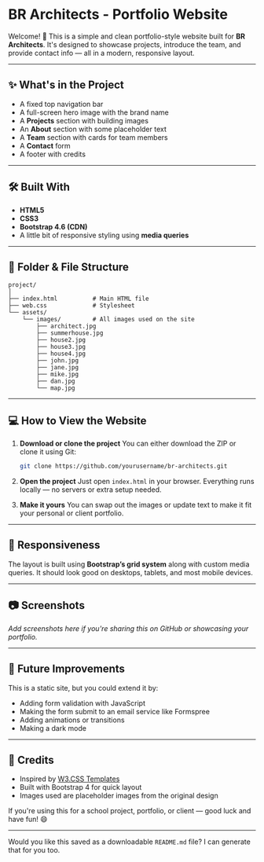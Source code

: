 # BR Architects - Portfolio Website

Welcome! 👋
This is a simple and clean portfolio-style website built for **BR Architects**. It's designed to showcase projects, introduce the team, and provide contact info — all in a modern, responsive layout.

---

## ✨ What's in the Project

* A fixed top navigation bar
* A full-screen hero image with the brand name
* A **Projects** section with building images
* An **About** section with some placeholder text
* A **Team** section with cards for team members
* A **Contact** form
* A footer with credits

---

## 🛠 Built With

* **HTML5**
* **CSS3**
* **Bootstrap 4.6 (CDN)**
* A little bit of responsive styling using **media queries**

---

## 📂 Folder & File Structure

```
project/
│
├── index.html          # Main HTML file
├── web.css             # Stylesheet
└── assets/
    └── images/         # All images used on the site
        ├── architect.jpg
        ├── summerhouse.jpg
        ├── house2.jpg
        ├── house3.jpg
        ├── house4.jpg
        ├── john.jpg
        ├── jane.jpg
        ├── mike.jpg
        ├── dan.jpg
        └── map.jpg
```

---

## 💻 How to View the Website

1. **Download or clone the project**
   You can either download the ZIP or clone it using Git:

   ```bash
   git clone https://github.com/yourusername/br-architects.git
   ```

2. **Open the project**
   Just open `index.html` in your browser. Everything runs locally — no servers or extra setup needed.

3. **Make it yours**
   You can swap out the images or update text to make it fit your personal or client portfolio.

---

## 🎯 Responsiveness

The layout is built using **Bootstrap’s grid system** along with custom media queries. It should look good on desktops, tablets, and most mobile devices.

---

## 📷 Screenshots

*Add screenshots here if you're sharing this on GitHub or showcasing your portfolio.*

---

## 🔧 Future Improvements

This is a static site, but you could extend it by:

* Adding form validation with JavaScript
* Making the form submit to an email service like Formspree
* Adding animations or transitions
* Making a dark mode

---

## 🙌 Credits

* Inspired by [W3.CSS Templates](https://www.w3schools.com/w3css/)
* Built with Bootstrap 4 for quick layout
* Images used are placeholder images from the original design


If you're using this for a school project, portfolio, or client — good luck and have fun! 😄

---

Would you like this saved as a downloadable `README.md` file? I can generate that for you too.
